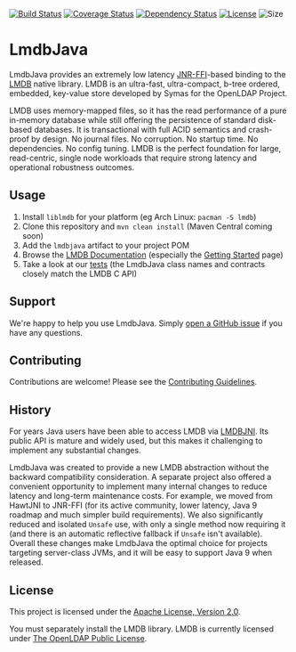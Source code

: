 [![Build Status](https://travis-ci.org/lmdbjava/lmdbjava.svg?branch=master)](https://travis-ci.org/lmdbjava/lmdbjava)
[![Coverage Status](https://coveralls.io/repos/github/lmdbjava/lmdbjava/badge.svg?branch=master)](https://coveralls.io/github/lmdbjava/lmdbjava?branch=master)
[![Dependency Status](https://www.versioneye.com/user/projects/57552e137757a00041b3a6f4/badge.svg?style=flat)](https://www.versioneye.com/user/projects/57552e137757a00041b3a6f4)
[![License](https://img.shields.io/hexpm/l/plug.svg?maxAge=2592000)](http://www.apache.org/licenses/LICENSE-2.0.txt)
![Size](https://reposs.herokuapp.com/?path=lmdbjava/lmdbjava)

# LmdbJava

LmdbJava provides an extremely low latency
[JNR-FFI](https://github.com/jnr/jnr-ffi)-based binding to the
[LMDB](http://symas.com/mdb/) native library. LMDB is an ultra-fast,
ultra-compact, b-tree ordered, embedded, key-value store developed by Symas for
the OpenLDAP Project.

LMDB uses memory-mapped files, so it has the read performance of a pure in-memory
database while still offering the persistence of standard disk-based databases.
It is transactional with full ACID semantics and crash-proof by design.
No journal files. No corruption. No startup time. No dependencies. No config
tuning. LMDB is the perfect foundation for large, read-centric, single node
workloads that require strong latency and operational robustness outcomes.

## Usage

1. Install `liblmdb` for your platform (eg Arch Linux: `pacman -S lmdb`)
2. Clone this repository and `mvn clean install` (Maven Central coming soon)
3. Add the `lmdbjava` artifact to your project POM
4. Browse the [LMDB Documentation](http://lmdb.tech/doc/) (especially the
   [Getting Started](http://lmdb.tech/doc/starting.html) page)
5. Take a look at our 
   [tests](https://github.com/lmdbjava/lmdbjava/tree/master/src/test/java/org/lmdbjava)
   (the LmdbJava class names and contracts closely match the LMDB C API)

## Support

We're happy to help you use LmdbJava. Simply
[open a GitHub issue](https://github.com/lmdbjava/lmdbjava/issues) if you have
any questions.

## Contributing

Contributions are welcome! Please see the [Contributing Guidelines](CONTRIBUTING.md).

## History

For years Java users have been able to access LMDB via
[LMDBJNI](https://github.com/deephacks/lmdbjni). Its public API is mature and
widely used, but this makes it challenging to implement any substantial changes.

LmdbJava was created to provide a new LMDB abstraction without the backward
compatibility consideration. A separate project also offered a convenient
opportunity to implement many internal changes to reduce latency and long-term
maintenance costs. For example, we moved from HawtJNI to JNR-FFI (for its active
community, lower latency, Java 9 roadmap and much simpler build requirements). We
also significantly reduced and isolated `Unsafe` use, with only a single method
now requiring it (and there is an automatic reflective fallback if `Unsafe` isn't
available). Overall these changes make LmdbJava the optimal choice for projects
targeting server-class JVMs, and it will be easy to support Java 9 when released.

## License

This project is licensed under the
[Apache License, Version 2.0](http://www.apache.org/licenses/LICENSE-2.0.html).

You must separately install the LMDB library. LMDB is currently licensed under
[The OpenLDAP Public License](http://www.openldap.org/software/release/license.html).

